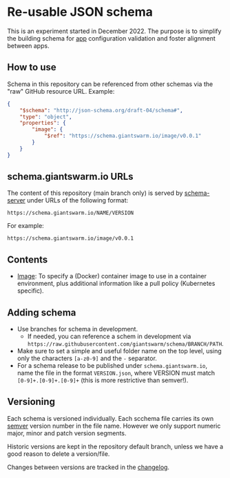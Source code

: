 # Re-usable JSON schema

This is an experiment started in December 2022. The purpose is to simplify the building schema for [app](https://docs.giantswarm.io/developer-platform/app-platform/) configuration validation and foster alignment between apps.

## How to use

Schema in this repository can be referenced from other schemas via the "raw" GitHub resource URL. Example:

```json
{
    "$schema": "http://json-schema.org/draft-04/schema#",
    "type": "object",
    "properties": {
        "image": {
            "$ref": "https://schema.giantswarm.io/image/v0.0.1"
        }
    }
}
```

## schema.giantswarm.io URLs

The content of this repository (main branch only) is served by [schema-server](https://github.com/giantswarm/schema-server) under URLs of the following format:

    https://schema.giantswarm.io/NAME/VERSION

For example:

    https://schema.giantswarm.io/image/v0.0.1

## Contents

- [Image](image/): To specify a (Docker) container image to use in a container environment, plus additional information like a pull policy (Kubernetes specific).

## Adding schema

- Use branches for schema in development.
  - If needed, you can reference a schem in development via `https://raw.githubusercontent.com/giantswarm/schema/BRANCH/PATH`.
- Make sure to set a simple and useful folder name on the top level, using only the characters `[a-z0-9]` and the `-` separator.
- For a schema release to be published under `schema.giantswarm.io`, name the file in the format `VERSION.json`, where VERSION must match `[0-9]+.[0-9]+.[0-9]+` (this is more restrictive than semver!).

## Versioning

Each schema is versioned individually. Each scchema file carries its own [semver](https://semver.org/spec/v2.0.0.html) version number in the file name. However we only support numeric major, minor and patch version segments.

Historic versions are kept in the repository default branch, unless we have a good reason to delete a version/file.

Changes between versions are tracked in the [changelog](CHANGELOG.md).
